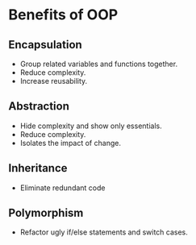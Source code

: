 # Benefits of OOP

## Encapsulation

- Group related variables and functions together.
- Reduce complexity.
- Increase reusability.

## Abstraction

- Hide complexity and show only essentials.
- Reduce complexity.
- Isolates the impact of change.

## Inheritance

- Eliminate redundant code

## Polymorphism

- Refactor ugly if/else statements and switch cases.
